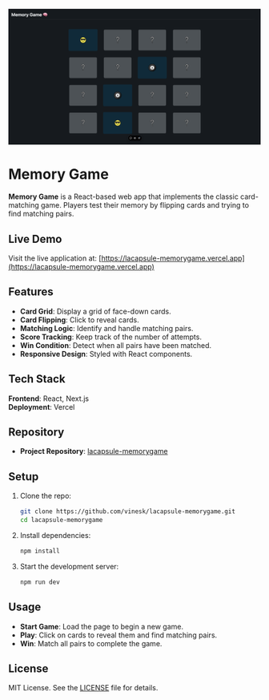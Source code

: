 ![Memory Game Logo](public/memorygame.png)

# Memory Game

**Memory Game** is a React-based web app that implements the classic card-matching game. Players test their memory by flipping cards and trying to find matching pairs.

## Live Demo

Visit the live application at: [https://lacapsule-memorygame.vercel.app](https://lacapsule-memorygame.vercel.app)

## Features

- **Card Grid**: Display a grid of face-down cards.
- **Card Flipping**: Click to reveal cards.
- **Matching Logic**: Identify and handle matching pairs.
- **Score Tracking**: Keep track of the number of attempts.
- **Win Condition**: Detect when all pairs have been matched.
- **Responsive Design**: Styled with React components.

## Tech Stack

**Frontend**: React, Next.js  
**Deployment**: Vercel

## Repository

- **Project Repository**: [lacapsule-memorygame](https://github.com/vinesk/lacapsule-memorygame)

## Setup

1. Clone the repo:

   ```bash
   git clone https://github.com/vinesk/lacapsule-memorygame.git
   cd lacapsule-memorygame
   ```

2. Install dependencies:

   ```bash
   npm install
   ```

3. Start the development server:

   ```bash
   npm run dev
   ```

## Usage

- **Start Game**: Load the page to begin a new game.
- **Play**: Click on cards to reveal them and find matching pairs.
- **Win**: Match all pairs to complete the game.

## License

MIT License. See the [LICENSE](./LICENSE) file for details.
